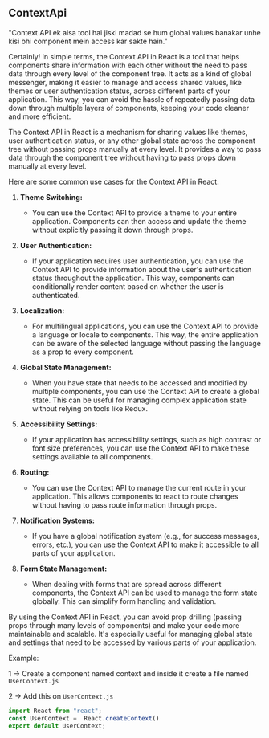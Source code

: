 ## ContextApi

"Context API ek aisa tool hai jiski madad se hum global values banakar unhe kisi bhi component mein access kar sakte hain."

Certainly! In simple terms, the Context API in React is a tool that helps components share information with each other without the need to pass data through every level of the component tree. It acts as a kind of global messenger, making it easier to manage and access shared values, like themes or user authentication status, across different parts of your application. This way, you can avoid the hassle of repeatedly passing data down through multiple layers of components, keeping your code cleaner and more efficient.

The Context API in React is a mechanism for sharing values like themes, user authentication status, or any other global state across the component tree without passing props manually at every level. It provides a way to pass data through the component tree without having to pass props down manually at every level.

Here are some common use cases for the Context API in React:

1. **Theme Switching:**
   - You can use the Context API to provide a theme to your entire application. Components can then access and update the theme without explicitly passing it down through props.

2. **User Authentication:**
   - If your application requires user authentication, you can use the Context API to provide information about the user's authentication status throughout the application. This way, components can conditionally render content based on whether the user is authenticated.

3. **Localization:**
   - For multilingual applications, you can use the Context API to provide a language or locale to components. This way, the entire application can be aware of the selected language without passing the language as a prop to every component.

4. **Global State Management:**
   - When you have state that needs to be accessed and modified by multiple components, you can use the Context API to create a global state. This can be useful for managing complex application state without relying on tools like Redux.

5. **Accessibility Settings:**
   - If your application has accessibility settings, such as high contrast or font size preferences, you can use the Context API to make these settings available to all components.

6. **Routing:**
   - You can use the Context API to manage the current route in your application. This allows components to react to route changes without having to pass route information through props.

7. **Notification Systems:**
   - If you have a global notification system (e.g., for success messages, errors, etc.), you can use the Context API to make it accessible to all parts of your application.

8. **Form State Management:**
   - When dealing with forms that are spread across different components, the Context API can be used to manage the form state globally. This can simplify form handling and validation.

By using the Context API in React, you can avoid prop drilling (passing props through many levels of components) and make your code more maintainable and scalable. It's especially useful for managing global state and settings that need to be accessed by various parts of your application.

Example:

1 -> Create a component named context and inside it create a file named `UserContext.js`

2 -> Add this on `UserContext.js`

```javascript
import React from "react";
const UserContext =  React.createContext()
export default UserContext;
```